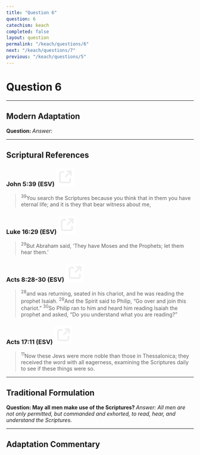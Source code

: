 ```yaml
---
title: "Question 6"
question: 6
catechism: keach
completed: false
layout: question
permalink: "/keach/questions/6"
next: "/keach/questions/7"
previous: "/keach/questions/5"
---
```

# Question 6
---
## Modern Adaptation
<strong>
    Question:
</strong>

<em>
    Answer:
</em>

---
## Scriptural References
### John 5:39 (ESV) <a href="https://biblegateway.com/passage/?search=John+5%3A39&version=ESV"><img src="/assets/svg/link.svg"/></a>
> <sup>39</sup>You search the Scriptures because you think that in them you have eternal life; and it is they that bear witness about me,

### Luke 16:29 (ESV) <a href="https://biblegateway.com/passage/?search=Luke+16%3A29&version=ESV"><img src="/assets/svg/link.svg"/></a>
> <sup>29</sup>But Abraham said, ‘They have Moses and the Prophets; let them hear them.’

### Acts 8:28-30 (ESV) <a href="https://biblegateway.com/passage/?search=Acts+8%3A28-30&version=ESV"><img src="/assets/svg/link.svg"/></a>
> <sup>28</sup>and was returning, seated in his chariot, and he was reading the prophet Isaiah.
> <sup>29</sup>And the Spirit said to Philip, “Go over and join this chariot.”
> <sup>30</sup>So Philip ran to him and heard him reading Isaiah the prophet and asked, “Do you understand what you are reading?”

### Acts 17:11 (ESV) <a href="https://biblegateway.com/passage/?search=Acts+17%3A11&version=ESV"><img src="/assets/svg/link.svg"/></a>
> <sup>11</sup>Now these Jews were more noble than those in Thessalonica; they received the word with all eagerness, examining the Scriptures daily to see if these things were so.

---
## Traditional Formulation
<strong>
    Question: May all men make use of the Scriptures?
</strong>

<em>
    Answer: All men are not only permitted, but commanded and exhorted, to read, hear, and understand the Scriptures.
</em>

---
## Adaptation Commentary
